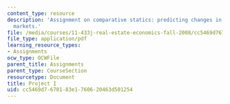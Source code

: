 ```yaml
---
content_type: resource
description: 'Assignment on comparative statics: predicting changes in real estate
  markets.'
file: /media/courses/11-433j-real-estate-economics-fall-2008/cc5469d7670183e1760620463d501254_ps1_08.pdf
file_type: application/pdf
learning_resource_types:
- Assignments
ocw_type: OCWFile
parent_title: Assignments
parent_type: CourseSection
resourcetype: Document
title: Project I
uid: cc5469d7-6701-83e1-7606-20463d501254
---
```


